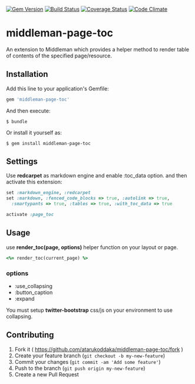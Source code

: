 [![Gem Version](https://badge.fury.io/rb/middleman-page-toc.svg)](http://badge.fury.io/rb/middleman-page-toc)
[![Build Status](https://travis-ci.org/atarukodaka/middleman-page-toc.svg)](https://travis-ci.org/atarukodaka/middleman-page-toc)
[![Coverage Status](https://coveralls.io/repos/atarukodaka/middleman-page-toc/badge.svg)](https://coveralls.io/r/atarukodaka/middleman-page-toc)
[![Code Climate](https://codeclimate.com/github/atarukodaka/middleman-page-toc/badges/gpa.svg)](https://codeclimate.com/github/atarukodaka/middleman-page-toc)

# middleman-page-toc

An extension to Middleman which provides a helper method to render table of contents of the specified page/resource.

## Installation

Add this line to your application's Gemfile:

```ruby
gem 'middleman-page-toc'
```

And then execute:

    $ bundle

Or install it yourself as:

    $ gem install middleman-page-toc

## Settings

Use **redcarpet** as markdown engine and enable :toc_data option. and then activate this extension:

```ruby
set :markdown_engine, :redcarpet
set :markdown, :fenced_code_blocks => true, :autolink => true,
  :smartypants => true, :tables => true, :with_toc_data => true

activate :page_toc
```

## Usage

use **render_toc(page, options)** helper function on your layout or page.

```ruby
<%= render_toc(current_page) %>
```

### options

- :use_collapsing
- :button_caption
- :expand

You must setup **twitter-bootstrap** css/js on your environment to use collapsing.

## Contributing

1. Fork it ( https://github.com/atarukoddaka/middleman-page-toc/fork )
2. Create your feature branch (`git checkout -b my-new-feature`)
3. Commit your changes (`git commit -am 'Add some feature'`)
4. Push to the branch (`git push origin my-new-feature`)
5. Create a new Pull Request
